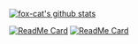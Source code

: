 
[![fox-cat's github stats](https://github-readme-stats.vercel.app/api?username=fox-cat&show_icons=true&title_color=1DB954&icon_color=586069)](https://github.com/fox-cat)

[![ReadMe Card](https://github-readme-stats.vercel.app/api/pin/?username=fox-cat&repo=coward&show_icons=true&title_color=1DB954)](https://github.com/fox-cat/coward)
[![ReadMe Card](https://github-readme-stats.vercel.app/api/pin/?username=fox-cat&repo=ms&show_icons=true&title_color=1DB954)](https://github.com/fox-cat/coward)

<!--
**fox-cat/fox-cat** is a ✨ _special_ ✨ repository because its `README.md` (this file) appears on your GitHub profile.

Here are some ideas to get you started:

- 🔭 I’m currently working on ...
- 🌱 I’m currently learning ...
- 👯 I’m looking to collaborate on ...
- 🤔 I’m looking for help with ...
- 💬 Ask me about ...
- 📫 How to reach me: ...
- 😄 Pronouns: ...
- ⚡ Fun fact: ...
-->
